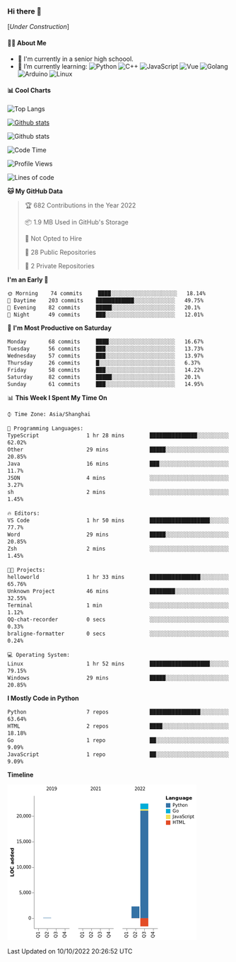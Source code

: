 ### Hi there 👋

\[*Under Construction*\]

<!--
**NoNormalCreeper/NoNormalCreeper** is a ✨ _special_ ✨ repository because its `README.md` (this file) appears on your GitHub profile.

Here are some ideas to get you started:

- 🔭 I’m currently working on ...
- 🌱 I’m currently learning ...
- 👯 I’m looking to collaborate on ...
- 🤔 I’m looking for help with ...
- 💬 Ask me about ...
- 📫 How to reach me: ...
- 😄 Pronouns: ...
- ⚡ Fun fact: ...
-->

#### 👩‍💻 About Me

- 🏫 I'm currently in a senior high schoool.
- 🌱 I’m currently learning: 
![Python](https://img.shields.io/badge/-Python-blue?style=flat-square&logo=Python&logoColor=fff)
![C++](https://img.shields.io/badge/-C%2B%2B-00599C?style=flat-square&logo=C%2B%2B&logoColor=fff)
![JavaScript](https://img.shields.io/badge/-JavaScript-ffca18?style=flat-square&logo=JavaScript&logoColor=fff)
![Vue](https://img.shields.io/badge/-Vue-4FC08D?style=flat-square&logo=Vue.js&logoColor=fff)
![Golang](https://img.shields.io/badge/-Go-007d9c?style=flat-square&logo=Go&logoColor=fff)
![Arduino](https://img.shields.io/badge/-Arduino-00979D?style=flat-square&logo=Arduino&logoColor=fff)
![Linux](https://img.shields.io/badge/-Linux-FCC624?style=flat-square&logo=Linux&logoColor=fff)

#### 📊 Cool Charts

![Top Langs](https://github-readme-stats.vercel.app/api/top-langs/?username=NoNormalCreeper&layout=compact)

[![Github stats](https://github-readme-stats.vercel.app/api?username=NoNormalCreeper&show_icons=true)](https://github.com/anuraghazra/github-readme-stats)

![Github stats](https://github-profile-trophy.vercel.app/?username=NoNormalCreeper)


<!--START_SECTION:waka-->
![Code Time](http://img.shields.io/badge/Code%20Time-120%20hrs%2021%20mins-blue)

![Profile Views](http://img.shields.io/badge/Profile%20Views-4-blue)

![Lines of code](https://img.shields.io/badge/From%20Hello%20World%20I%27ve%20Written-23%20Thousand%20lines%20of%20code-blue)

**🐱 My GitHub Data** 

> 🏆 682 Contributions in the Year 2022
 > 
> 📦 1.9 MB Used in GitHub's Storage 
 > 
> 🚫 Not Opted to Hire
 > 
> 📜 28 Public Repositories 
 > 
> 🔑 2 Private Repositories  
 > 
**I'm an Early 🐤** 

```text
🌞 Morning    74 commits     ████░░░░░░░░░░░░░░░░░░░░░   18.14% 
🌆 Daytime    203 commits    ████████████░░░░░░░░░░░░░   49.75% 
🌃 Evening    82 commits     █████░░░░░░░░░░░░░░░░░░░░   20.1% 
🌙 Night      49 commits     ███░░░░░░░░░░░░░░░░░░░░░░   12.01%

```
📅 **I'm Most Productive on Saturday** 

```text
Monday       68 commits     ████░░░░░░░░░░░░░░░░░░░░░   16.67% 
Tuesday      56 commits     ███░░░░░░░░░░░░░░░░░░░░░░   13.73% 
Wednesday    57 commits     ███░░░░░░░░░░░░░░░░░░░░░░   13.97% 
Thursday     26 commits     █░░░░░░░░░░░░░░░░░░░░░░░░   6.37% 
Friday       58 commits     ███░░░░░░░░░░░░░░░░░░░░░░   14.22% 
Saturday     82 commits     █████░░░░░░░░░░░░░░░░░░░░   20.1% 
Sunday       61 commits     ███░░░░░░░░░░░░░░░░░░░░░░   14.95%

```


📊 **This Week I Spent My Time On** 

```text
⌚︎ Time Zone: Asia/Shanghai

💬 Programming Languages: 
TypeScript               1 hr 28 mins        ███████████████░░░░░░░░░░   62.02% 
Other                    29 mins             █████░░░░░░░░░░░░░░░░░░░░   20.85% 
Java                     16 mins             ███░░░░░░░░░░░░░░░░░░░░░░   11.7% 
JSON                     4 mins              ░░░░░░░░░░░░░░░░░░░░░░░░░   3.27% 
sh                       2 mins              ░░░░░░░░░░░░░░░░░░░░░░░░░   1.45%

🔥 Editors: 
VS Code                  1 hr 50 mins        ███████████████████░░░░░░   77.7% 
Word                     29 mins             █████░░░░░░░░░░░░░░░░░░░░   20.85% 
Zsh                      2 mins              ░░░░░░░░░░░░░░░░░░░░░░░░░   1.45%

🐱‍💻 Projects: 
helloworld               1 hr 33 mins        ████████████████░░░░░░░░░   65.76% 
Unknown Project          46 mins             ████████░░░░░░░░░░░░░░░░░   32.55% 
Terminal                 1 min               ░░░░░░░░░░░░░░░░░░░░░░░░░   1.12% 
QQ-chat-recorder         0 secs              ░░░░░░░░░░░░░░░░░░░░░░░░░   0.33% 
braligne-formatter       0 secs              ░░░░░░░░░░░░░░░░░░░░░░░░░   0.24%

💻 Operating System: 
Linux                    1 hr 52 mins        ███████████████████░░░░░░   79.15% 
Windows                  29 mins             █████░░░░░░░░░░░░░░░░░░░░   20.85%

```

**I Mostly Code in Python** 

```text
Python                   7 repos             ████████████████░░░░░░░░░   63.64% 
HTML                     2 repos             ████░░░░░░░░░░░░░░░░░░░░░   18.18% 
Go                       1 repo              ██░░░░░░░░░░░░░░░░░░░░░░░   9.09% 
JavaScript               1 repo              ██░░░░░░░░░░░░░░░░░░░░░░░   9.09%

```


**Timeline**

![Chart not found](https://raw.githubusercontent.com/NoNormalCreeper/NoNormalCreeper/main/charts/bar_graph.png) 


 Last Updated on 10/10/2022 20:26:52 UTC
<!--END_SECTION:waka-->

